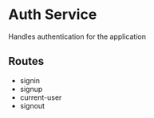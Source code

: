 # Auth Service

Handles authentication for the application

## Routes

- signin
- signup
- current-user
- signout
